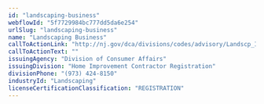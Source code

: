 ```yaml
---
id: "landscaping-business"
webflowId: "5f7729984bc777dd5da6e254"
urlSlug: "landscaping-business"
name: "Landscaping Business"
callToActionLink: "http://nj.gov/dca/divisions/codes/advisory/Landscp_Irr_Cont.html"
callToActionText: ""
issuingAgency: "Division of Consumer Affairs"
issuingDivision: "Home Improvement Contractor Registration"
divisionPhone: "(973) 424-8150"
industryId: "Landscaping"
licenseCertificationClassification: "REGISTRATION"
---
```

